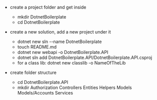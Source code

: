 
- create a project folder and get inside
    - mkdir DotnetBoilerplate
    - cd DotnetBoilerplate

- create a new solution, add a new project under it
    - dotnet new sln --name DotnetBoilerplate
    - touch README.md
    - dotnet new webapi -o DotnetBoilerplate.API
    - dotnet sln add DotnetBoilerplate.API/DotnetBoilerplate.API.csproj
    - for a class lib: dotnet new classlib -o NameOfTheLib

- create folder structure
    - cd DotnetBoilerplate.API
    - mkdir Authorization Controllers Entities Helpers Models Models/Accounts Services